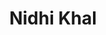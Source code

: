 ---
title: "Nidhi Khal"
title_bn: "নিধি খাল নদী"
description: "Nidhi khal river starts from the Matijora river and ends at the Rajotni khal."
---